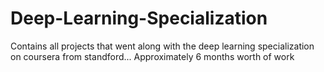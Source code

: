 # Deep-Learning-Specialization
Contains all projects that went along with the deep learning specialization on coursera from standford... Approximately 6 months worth of work
